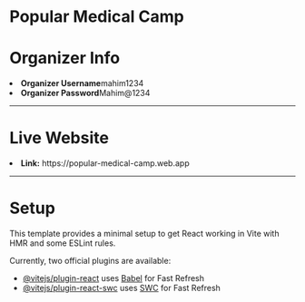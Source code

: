 # Popular Medical Camp

# Organizer Info

<li><b>Organizer Username</b>mahim1234</li>
<li><b>Organizer Password</b>Mahim@1234</li>
<hr>

# Live Website

<li><b>Link:</b> https://popular-medical-camp.web.app</li>

<hr>

# Setup

This template provides a minimal setup to get React working in Vite with HMR and some ESLint rules.

Currently, two official plugins are available:

- [@vitejs/plugin-react](https://github.com/vitejs/vite-plugin-react/blob/main/packages/plugin-react/README.md) uses [Babel](https://babeljs.io/) for Fast Refresh
- [@vitejs/plugin-react-swc](https://github.com/vitejs/vite-plugin-react-swc) uses [SWC](https://swc.rs/) for Fast Refresh
